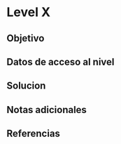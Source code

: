 # Level X

## Objetivo

## Datos de acceso al nivel

## Solucion

## Notas adicionales

## Referencias

